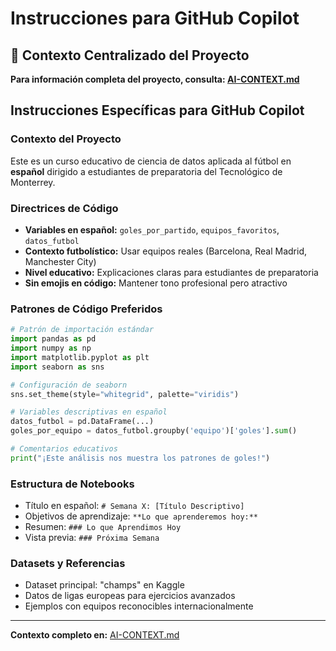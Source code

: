 # Instrucciones para GitHub Copilot

## 🔗 Contexto Centralizado del Proyecto

**Para información completa del proyecto, consulta: [AI-CONTEXT.md](./AI-CONTEXT.md)**

## Instrucciones Específicas para GitHub Copilot

### Contexto del Proyecto
Este es un curso educativo de ciencia de datos aplicada al fútbol en **español** dirigido a estudiantes de preparatoria del Tecnológico de Monterrey.

### Directrices de Código
- **Variables en español:** `goles_por_partido`, `equipos_favoritos`, `datos_futbol`
- **Contexto futbolístico:** Usar equipos reales (Barcelona, Real Madrid, Manchester City)
- **Nivel educativo:** Explicaciones claras para estudiantes de preparatoria
- **Sin emojis en código:** Mantener tono profesional pero atractivo

### Patrones de Código Preferidos

```python
# Patrón de importación estándar
import pandas as pd
import numpy as np
import matplotlib.pyplot as plt
import seaborn as sns

# Configuración de seaborn
sns.set_theme(style="whitegrid", palette="viridis")

# Variables descriptivas en español
datos_futbol = pd.DataFrame(...)
goles_por_equipo = datos_futbol.groupby('equipo')['goles'].sum()

# Comentarios educativos
print("¡Este análisis nos muestra los patrones de goles!")
```

### Estructura de Notebooks
- Título en español: `# Semana X: [Título Descriptivo]`
- Objetivos de aprendizaje: `**Lo que aprenderemos hoy:**`
- Resumen: `### Lo que Aprendimos Hoy`
- Vista previa: `### Próxima Semana`

### Datasets y Referencias
- Dataset principal: "champs" en Kaggle
- Datos de ligas europeas para ejercicios avanzados
- Ejemplos con equipos reconocibles internacionalmente

---

**Contexto completo en:** [AI-CONTEXT.md](./AI-CONTEXT.md)
